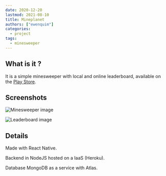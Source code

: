 ```yaml
---
date: 2020-12-20
lastmod: 2021-08-10
title: Mineplanet
authors: ["ewenquim"]
categories:
  - project
tags:
  - minesweeper
---
```


## What is it ?

It is a simple minesweeper with local and online leaderboard, available on the [Play Store](https://play.google.com/store/apps/details?id=com.feust.mineplanet).

## Screenshots

![Minesweeper image](https://play-lh.googleusercontent.com/UmIFtt00WWKSLQgjPb-ilwPE-WUe9QTJ-Qi4OcehHhgqfTN0FiWAzToNdejdaYxwKr9p=w2880-h1676)

![Leaderboard image](https://play-lh.googleusercontent.com/o3CcFBfR5SFWQsLaeq6NN3R0hFCzUBdL0X5TpgtQ_veUr9xoXTIGdJwiVGs1-Cuua0Ve=w2880-h1676)

## Details

Made with React Native.

Backend in NodeJS hosted on a IaaS (Heroku).

Database MongoDB as a service with Atlas.
